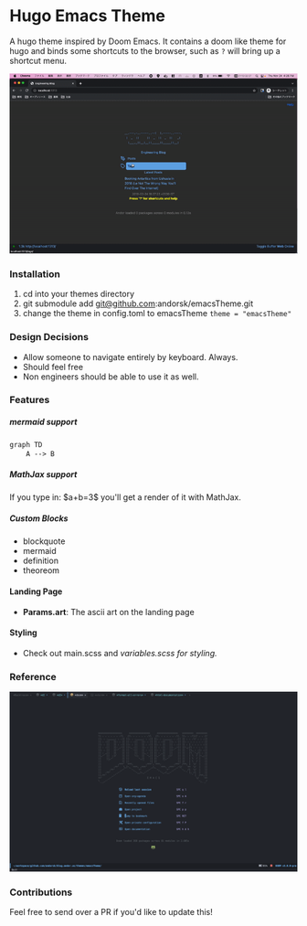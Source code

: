 # Hugo Emacs Theme

A hugo theme inspired by Doom Emacs. It contains a doom like theme for hugo and
binds some shortcuts to the browser, such as `?` will bring up a shortcut menu.

![imgs/sample.gif](imgs/sample.gif)

### Installation

1. cd into your themes directory
2. git submodule add git@github.com:andorsk/emacsTheme.git
3. change the theme in config.toml to emacsTheme `theme = "emacsTheme"`

### Design Decisions

- Allow someone to navigate entirely by keyboard. Always.
- Should feel free
- Non engineers should be able to use it as well.

### Features

##### mermaid support

```mermaid
graph TD
    A --> B
```

##### MathJax support

If you type in: \$a+b=3\$ you'll get a render of it with MathJax.

##### Custom Blocks

- blockquote
- mermaid
- definition
- theoreom

#### Landing Page

- **Params.art**: The ascii art on the landing page

#### Styling

- Check out main.scss and _variables.scss for styling._

### Reference

![imgs/sample.png](imgs/sample.png)

### Contributions

Feel free to send over a PR if you'd like to update this!

